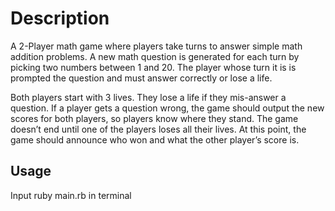 # Description
A 2-Player math game where players take turns to answer simple math addition problems. A new math question is generated for each turn by picking two numbers between 1 and 20. The player whose turn it is is prompted the question and must answer correctly or lose a life.

Both players start with 3 lives. They lose a life if they mis-answer a question. If a player gets a question wrong, the game should output the new scores for both players, so players know where they stand.
The game doesn’t end until one of the players loses all their lives. At this point, the game should announce who won and what the other player’s score is.
## Usage
  Input ruby main.rb in terminal